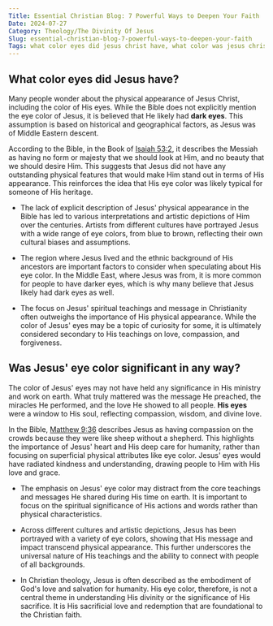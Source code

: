 ```yaml
---
Title: Essential Christian Blog: 7 Powerful Ways to Deepen Your Faith
Date: 2024-07-27
Category: Theology/The Divinity Of Jesus
Slug: essential-christian-blog-7-powerful-ways-to-deepen-your-faith
Tags: what color eyes did jesus christ have, what color was jesus christ eyes, what color eyes did jesus have, what color eyes does jesus have, what color is jesus christ eyes, color of jesus eyes, christ eyes, what colour eyes did jesus have, color of jesus christ eyes, theology, the divinity of jesus
---
```

## What color eyes did Jesus have?

Many people wonder about the physical appearance of Jesus Christ, including the color of His eyes. While the Bible does not explicitly mention the eye color of Jesus, it is believed that He likely had **dark eyes**. This assumption is based on historical and geographical factors, as Jesus was of Middle Eastern descent.

According to the Bible, in the Book of [Isaiah 53:2](https://www.bibleref.com/Isaiah/53/Isaiah-53-2.html), it describes the Messiah as having no form or majesty that we should look at Him, and no beauty that we should desire Him. This suggests that Jesus did not have any outstanding physical features that would make Him stand out in terms of His appearance. This reinforces the idea that His eye color was likely typical for someone of His heritage.

- The lack of explicit description of Jesus' physical appearance in the Bible has led to various interpretations and artistic depictions of Him over the centuries. Artists from different cultures have portrayed Jesus with a wide range of eye colors, from blue to brown, reflecting their own cultural biases and assumptions.
  
- The region where Jesus lived and the ethnic background of His ancestors are important factors to consider when speculating about His eye color. In the Middle East, where Jesus was from, it is more common for people to have darker eyes, which is why many believe that Jesus likely had dark eyes as well.

- The focus on Jesus' spiritual teachings and message in Christianity often outweighs the importance of His physical appearance. While the color of Jesus' eyes may be a topic of curiosity for some, it is ultimately considered secondary to His teachings on love, compassion, and forgiveness.


## Was Jesus' eye color significant in any way?

The color of Jesus' eyes may not have held any significance in His ministry and work on earth. What truly mattered was the message He preached, the miracles He performed, and the love He showed to all people. **His eyes** were a window to His soul, reflecting compassion, wisdom, and divine love.

In the Bible, [Matthew 9:36](https://www.bibleref.com/Matthew/9/Matthew-9-36.html) describes Jesus as having compassion on the crowds because they were like sheep without a shepherd. This highlights the importance of Jesus' heart and His deep care for humanity, rather than focusing on superficial physical attributes like eye color. Jesus' eyes would have radiated kindness and understanding, drawing people to Him with His love and grace.

- The emphasis on Jesus' eye color may distract from the core teachings and messages He shared during His time on earth. It is important to focus on the spiritual significance of His actions and words rather than physical characteristics.
  
- Across different cultures and artistic depictions, Jesus has been portrayed with a variety of eye colors, showing that His message and impact transcend physical appearance. This further underscores the universal nature of His teachings and the ability to connect with people of all backgrounds.
  
- In Christian theology, Jesus is often described as the embodiment of God's love and salvation for humanity. His eye color, therefore, is not a central theme in understanding His divinity or the significance of His sacrifice. It is His sacrificial love and redemption that are foundational to the Christian faith.

